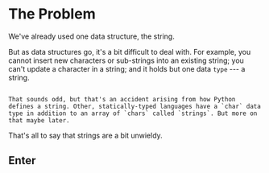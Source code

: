 # The Problem

We've already used one data structure, the string.

But as data structures go, it's a bit difficult to deal with. For example, you cannot insert new characters or sub-strings into an existing string; you can't update a character in a string; and it holds but one data `type` --- a string.

```{note}

That sounds odd, but that's an accident arising from how Python defines a string. Other, statically-typed languages have a `char` data type in addition to an array of `chars` called `strings`. But more on that maybe later.

```

That's all to say that strings are a bit unwieldy.

## Enter

